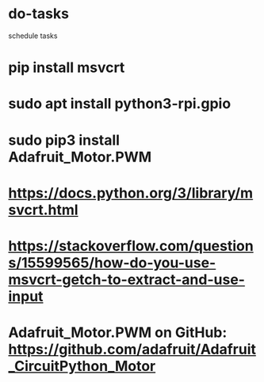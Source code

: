 # do-tasks
 schedule tasks
 
 # pip install msvcrt
 # sudo apt install python3-rpi.gpio
 # sudo pip3 install Adafruit_Motor.PWM
 
 # https://docs.python.org/3/library/msvcrt.html
 
 # https://stackoverflow.com/questions/15599565/how-do-you-use-msvcrt-getch-to-extract-and-use-input
 
 # Adafruit_Motor.PWM on GitHub: https://github.com/adafruit/Adafruit_CircuitPython_Motor
